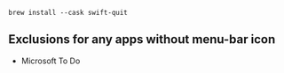 `brew install --cask swift-quit`

## Exclusions for any apps without menu-bar icon
- Microsoft To Do
